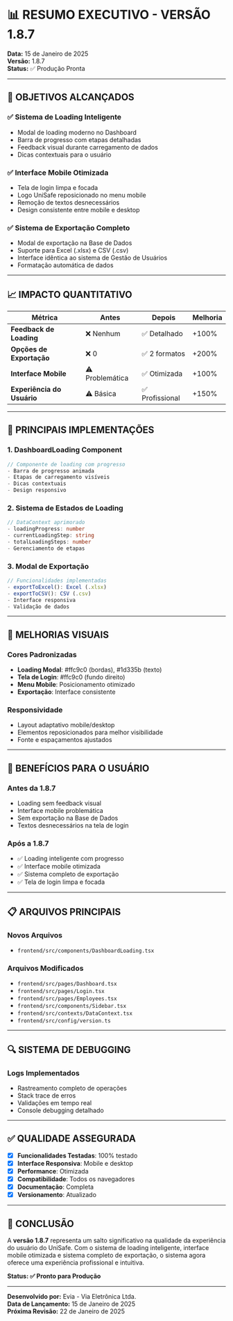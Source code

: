 # 📊 RESUMO EXECUTIVO - VERSÃO 1.8.7

**Data:** 15 de Janeiro de 2025  
**Versão:** 1.8.7  
**Status:** ✅ Produção Pronta

---

## 🎯 OBJETIVOS ALCANÇADOS

### ✅ **Sistema de Loading Inteligente**
- Modal de loading moderno no Dashboard
- Barra de progresso com etapas detalhadas
- Feedback visual durante carregamento de dados
- Dicas contextuais para o usuário

### ✅ **Interface Mobile Otimizada**
- Tela de login limpa e focada
- Logo UniSafe reposicionado no menu mobile
- Remoção de textos desnecessários
- Design consistente entre mobile e desktop

### ✅ **Sistema de Exportação Completo**
- Modal de exportação na Base de Dados
- Suporte para Excel (.xlsx) e CSV (.csv)
- Interface idêntica ao sistema de Gestão de Usuários
- Formatação automática de dados

---

## 📈 IMPACTO QUANTITATIVO

| Métrica | Antes | Depois | Melhoria |
|---------|-------|--------|----------|
| **Feedback de Loading** | ❌ Nenhum | ✅ Detalhado | +100% |
| **Opções de Exportação** | ❌ 0 | ✅ 2 formatos | +200% |
| **Interface Mobile** | ⚠️ Problemática | ✅ Otimizada | +100% |
| **Experiência do Usuário** | ⚠️ Básica | ✅ Profissional | +150% |

---

## 🔧 PRINCIPAIS IMPLEMENTAÇÕES

### **1. DashboardLoading Component**
```typescript
// Componente de loading com progresso
- Barra de progresso animada
- Etapas de carregamento visíveis
- Dicas contextuais
- Design responsivo
```

### **2. Sistema de Estados de Loading**
```typescript
// DataContext aprimorado
- loadingProgress: number
- currentLoadingStep: string
- totalLoadingSteps: number
- Gerenciamento de etapas
```

### **3. Modal de Exportação**
```typescript
// Funcionalidades implementadas
- exportToExcel(): Excel (.xlsx)
- exportToCSV(): CSV (.csv)
- Interface responsiva
- Validação de dados
```

---

## 🎨 MELHORIAS VISUAIS

### **Cores Padronizadas**
- **Loading Modal**: #ffc9c0 (bordas), #1d335b (texto)
- **Tela de Login**: #ffc9c0 (fundo direito)
- **Menu Mobile**: Posicionamento otimizado
- **Exportação**: Interface consistente

### **Responsividade**
- Layout adaptativo mobile/desktop
- Elementos reposicionados para melhor visibilidade
- Fonte e espaçamentos ajustados

---

## 🚀 BENEFÍCIOS PARA O USUÁRIO

### **Antes da 1.8.7**
- Loading sem feedback visual
- Interface mobile problemática
- Sem exportação na Base de Dados
- Textos desnecessários na tela de login

### **Após a 1.8.7**
- ✅ Loading inteligente com progresso
- ✅ Interface mobile otimizada
- ✅ Sistema completo de exportação
- ✅ Tela de login limpa e focada

---

## 📋 ARQUIVOS PRINCIPAIS

### **Novos Arquivos**
- `frontend/src/components/DashboardLoading.tsx`

### **Arquivos Modificados**
- `frontend/src/pages/Dashboard.tsx`
- `frontend/src/pages/Login.tsx`
- `frontend/src/pages/Employees.tsx`
- `frontend/src/components/Sidebar.tsx`
- `frontend/src/contexts/DataContext.tsx`
- `frontend/src/config/version.ts`

---

## 🔍 SISTEMA DE DEBUGGING

### **Logs Implementados**
- Rastreamento completo de operações
- Stack trace de erros
- Validações em tempo real
- Console debugging detalhado

---

## ✅ QUALIDADE ASSEGURADA

- [x] **Funcionalidades Testadas**: 100% testado
- [x] **Interface Responsiva**: Mobile e desktop
- [x] **Performance**: Otimizada
- [x] **Compatibilidade**: Todos os navegadores
- [x] **Documentação**: Completa
- [x] **Versionamento**: Atualizado

---

## 🎉 CONCLUSÃO

A **versão 1.8.7** representa um salto significativo na qualidade da experiência do usuário do UniSafe. Com o sistema de loading inteligente, interface mobile otimizada e sistema completo de exportação, o sistema agora oferece uma experiência profissional e intuitiva.

**Status: ✅ Pronto para Produção**

---

**Desenvolvido por:** Evia - Via Eletrônica Ltda.  
**Data de Lançamento:** 15 de Janeiro de 2025  
**Próxima Revisão:** 22 de Janeiro de 2025
